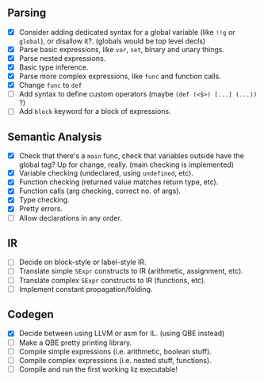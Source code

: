 ## Parsing
- [x] Consider adding dedicated syntax for a global variable (like `!!g` or `global`), or disallow it?. (globals would be top level decls)
- [x] Parse basic expressions, like `var`, `set`, binary and unary things.
- [x] Parse nested expressions.
- [x] Basic type inference.
- [x] Parse more complex expressions, like `func` and function calls.
- [x] Change `func` to `def`
- [ ] Add syntax to define custom operators (maybe `(def (<$>) [...] (...))` ?)
- [ ] Add `block` keyword for a block of expressions.

## Semantic Analysis
- [x] Check that there's a `main` func, check that variables outside have the global tag? Up for change, really. (main checking is implemented)
- [x] Variable checking (undeclared, using `undefined`, etc).
- [x] Function checking (returned value matches return type, etc).
- [x] Function calls (arg checking, correct no. of args).
- [x] Type checking.
- [x] Pretty errors.
- [ ] Allow declarations in any order.

## IR
- [ ] Decide on block-style or label-style IR.
- [ ] Translate simple `SExpr` constructs to IR (arithmetic, assignment, etc).
- [ ] Translate complex `SExpr` constructs to IR (functions, etc).
- [ ] Implement constant propagation/folding.

## Codegen
- [x] Decide between using LLVM or asm for IL. (using QBE instead)
- [ ] Make a QBE pretty printing library.
- [ ] Compile simple expressions (i.e. arithmetic, boolean stuff).
- [ ] Compile complex expressions (i.e. nested stuff, functions).
- [ ] Compile and run the first working liz executable!
